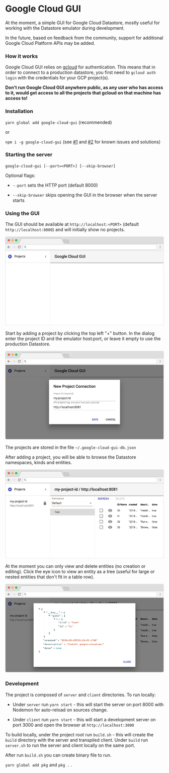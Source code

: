 # Google Cloud GUI
At the moment, a simple GUI for Google Cloud Datastore, mostly useful for working with the Datastore emulator during development.

In the future, based on feedback from the community, support for additional Google Cloud Platform APIs may be added.

### How it works

Google Cloud GUI relies on [gcloud](https://cloud.google.com/sdk/gcloud/) for authentication. This means that in order to connect to a production datastore, you first need to `gcloud auth login` with the credentials for your GCP project(s).

**Don't run Google Cloud GUI anywhere public, as any user who has access to it, would get access to all the projects that gcloud on that machine has access to!**

### Installation

`yarn global add google-cloud-gui` (recommended)

or

`npm i -g google-cloud-gui` (see [#1](https://github.com/GabiAxel/google-cloud-gui/issues/1) and [#2](https://github.com/GabiAxel/google-cloud-gui/issues/2) for known issues and solutions)

### Starting the server

`google-cloud-gui [--port=<PORT>] [--skip-browser]`

Optional flags:

* `--port` sets the HTTP port (default 8000)

* `--skip-browser` skips opening the GUI in the browser when the server starts

### Using the GUI

The GUI should be available at `http://localhost:<PORT>` (default `http://localhost:8000`) and will initially show no projects.

![Initial state](screenshots/1_initial.png)

Start by adding a project by clicking the top left "+" button. In the dialog enter the project ID and the emulator host:port, or leave it empty to use the production Datastore.

![New project dialog](screenshots/2_new.png)

The projects are stored in the file `~/.google-cloud-gui-db.json`

After adding a project, you will be able to browse the Datastore namespaces, kinds and entities.

![Kinds and entities](screenshots/3_kind.png)

At the moment you can only view and delete entities (no creation or editing). Click the eye icon to view an entity as a tree (useful for large or nested entities that don't fit in a table row).

![Entity dialog](screenshots/4_entity.png)

### Development

The project is composed of `server` and `client` directories. To run locally:

* Under `server` run `yarn start` - this will start the server on port 8000 with Nodemon for auto-reload on sources change.

* Under `client` run `yarn start` - this will start a development server on port 3000 and open the browser at `http://localhost:3000`

To build locally, under the project root run `build.sh` - this will create the `build` directory with the server and transpiled client. Under `build` run `server.sh` to run the server and client locally on the same port.

After run `build.sh` you can create binary file to run.

`yarn global add pkg` and `pkg .` .
